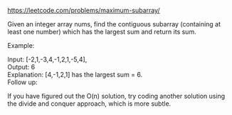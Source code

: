 https://leetcode.com/problems/maximum-subarray/  

Given an integer array nums, find the contiguous subarray (containing at least one number) which has the largest sum and return its sum.

Example:

Input: [-2,1,-3,4,-1,2,1,-5,4],  
Output: 6  
Explanation: [4,-1,2,1] has the largest sum = 6.  
Follow up:  

If you have figured out the O(n) solution, try coding another solution using the divide and conquer approach, which is more subtle.